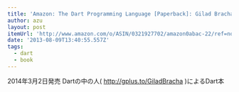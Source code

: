 ```yaml
---
title: 'Amazon: The Dart Programming Language [Paperback]: Gilad Bracha'
author: azu
layout: post
itemUrl: 'http://www.amazon.com/o/ASIN/0321927702/amazon0abac-22/ref=nosim'
date: '2013-08-09T13:40:55.557Z'
tags:
  - dart
  - book
---
```

2014年3月2日発売
Dartの中の人( http://gplus.to/GiladBracha )によるDart本
